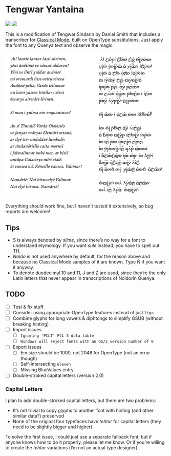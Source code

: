 # Tengwar Yantaina

[![](https://img.shields.io/badge/Download-Version_1.0-brightgreen.svg)](https://github.com/natewind/tengwar-yantaina/raw/master/yantaina.otf)
[![](https://img.shields.io/badge/Donate-Buy_me_a_coffee-yellow.svg)](https://www.buymeacoffee.com/natewind)

This is a modification of Tengwar Sindarin by Daniel Smith that includes a transcriber for [Classical Mode](https://at.boktypografen.se/teng_quenya.htm), built on OpenType substitutions. Just apply the font to any Quenya text and observe the magic.

![](example.png)

Everything should work fine, but I haven’t tested it extensively, so bug reports are welcome!

## Tips

* S is always denoted by *silme*, since there’s no way for a font to understand etymology. If you want *súle* instead, you have to spell out TH.
* *Noldo* is not used anywhere by default, for the reason above and because no Classical Mode samples of it are known. Type Ñ if you want it anyway.
* To denote duodecimal 10 and 11, J and Z are used, since they’re the only Latin letters that never appear in transcriptions of Noldorin Quenya.

## TODO

* [ ] Test & fix stuff
* [ ] Consider using appropriate OpenType features instead of just `liga`
* [ ] Combine glyphs for long vowels & diphtongs to simplify GSUB (without breaking hinting)
* [ ] Import issues
	* [ ] `Ignoring 'PCLT' PCL 5 data table`
	* [ ] `Windows will reject fonts with an OS/2 version number of 0`
* [ ] Export issues
	* [ ] Em size should be 1000, not 2048 for OpenType (not an error though)
	* [ ] Self-intersecting `eleven`
	* [ ] Missing BlueValues entry
* [ ] Double-stroked capital letters (version 2.0)

### Capital Letters

I plan to add double-stroked capital letters, but there are two problems:

* It’s not trivial to copy glyphs to another font with hinting (and other similar data?) preserved
* None of the original four typefaces have *tehtar* for capital letters (they need to be slightly bigger and higher)

To solve the first issue, I could just use a separate fallback font, but if anyone knows how to do it properly, please let me know. Or if you’re willing to create the *tehtar* variations (I’m not an actual type designer).
